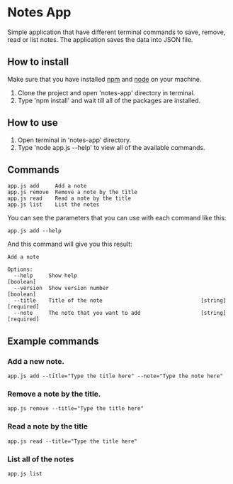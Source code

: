 # Notes App

Simple application that have different terminal commands to save, remove, read or list notes. The application saves the data into JSON file.

## How to install

Make sure that you have installed [npm](https://www.npmjs.com/) and [node](https://nodejs.dev/) on your machine.

1. Clone the project and open 'notes-app' directory in terminal.
2. Type 'npm install' and wait till all of the packages are installed.


## How to use

1. Open terminal in 'notes-app' directory.
2. Type 'node app.js --help' to view all of the available commands.

## Commands

```
app.js add     Add a note
app.js remove  Remove a note by the title
app.js read    Read a note by the title
app.js list    List the notes
```

You can see the parameters that you can use with each command like this:
```
app.js add --help
```
And this command will give you this result:
```
Add a note

Options:
  --help     Show help                                                 [boolean]
  --version  Show version number                                       [boolean]
  --title    Title of the note                               [string] [required]
  --note     The note that you want to add                   [string] [required]
```

## Example commands

### Add a new note.
```
app.js add --title="Type the title here" --note="Type the note here"
```

### Remove a note by the title.
```
app.js remove --title="Type the title here"
```

### Read a note by the title
```
app.js read --title="Type the title here"
```

### List all of the notes
```
app.js list
```

